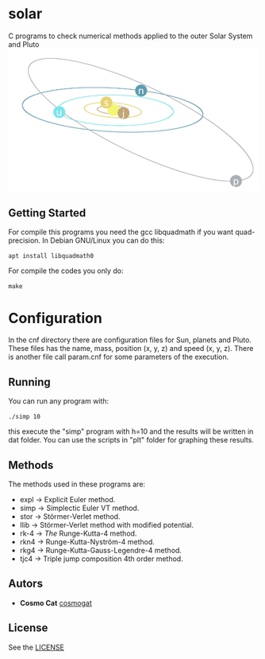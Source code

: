 # solar
C programs to check numerical methods applied to the outer Solar System and Pluto
![simulacio](./img.png)
## Getting Started
For compile this programs you need the gcc libquadmath if you want quad-precision. In Debian GNU/Linux you can do this:
```
apt install libquadmath0
```
For compile the codes you only do:
```
make
```
# Configuration
In the cnf directory there are configuration files for Sun, planets and Pluto. These files has the name, mass, position (x, y, z) and speed (x, y, z). There is another file call param.cnf for some parameters of the execution.
## Running
You can run any program with:
```
./simp 10
```
this execute the "simp" program with h=10 and the results will be written in dat folder. You can use the scripts in "plt" folder for graphing these results.
## Methods
The methods used in these programs are:
* expl -> Explicit Euler method.
* simp -> Simplectic Euler VT method.
* stor -> Störmer-Verlet method.
* llib -> Störmer-Verlet method with modified potential.
* rk-4 -> *The* Runge-Kutta-4 method.
* rkn4 -> Runge-Kutta-Nyström-4 method.
* rkg4 -> Runge-Kutta-Gauss-Legendre-4 method.
* tjc4 -> Triple jump composition 4th order method.
## Autors
* **Cosmo Cat**  [cosmogat](https://github.com/cosmogat)
## License
See the [LICENSE](LICENSE)
